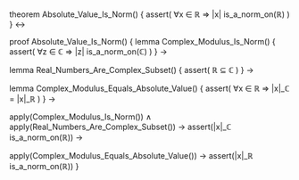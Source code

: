 theorem Absolute_Value_Is_Norm() {
  assert(
    ∀x ∈ ℝ ⇒ |x| is_a_norm_on(ℝ)
  )
} ↔

proof Absolute_Value_Is_Norm() {
  lemma Complex_Modulus_Is_Norm() {
    assert(
      ∀z ∈ ℂ ⇒ |z| is_a_norm_on(ℂ)
    )
  } →
  
  lemma Real_Numbers_Are_Complex_Subset() {
    assert(
      ℝ ⊆ ℂ
    )
  } →
  
  lemma Complex_Modulus_Equals_Absolute_Value() {
    assert(
      ∀x ∈ ℝ ⇒ |x|_ℂ = |x|_ℝ
    )
  } →
  
  apply(Complex_Modulus_Is_Norm()) ∧
  apply(Real_Numbers_Are_Complex_Subset()) →
  assert(|x|_ℂ is_a_norm_on(ℝ)) →
  
  apply(Complex_Modulus_Equals_Absolute_Value()) →
  assert(|x|_ℝ is_a_norm_on(ℝ))
}